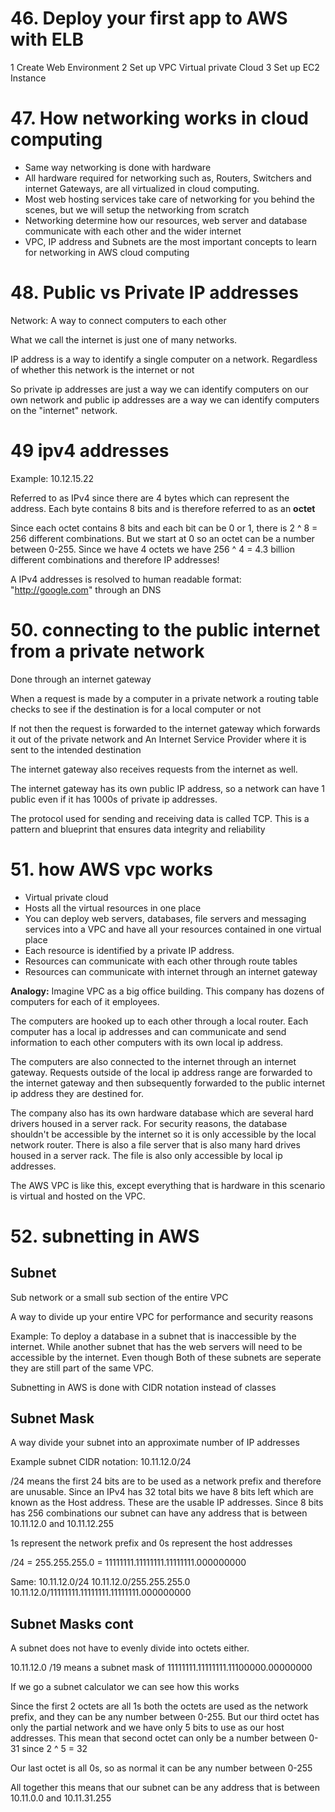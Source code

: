 # 46. Deploy your first app to AWS with ELB

1 Create Web Environment
2 Set up VPC Virtual private Cloud
3 Set up EC2 Instance

# 47. How networking works in cloud computing

- Same way networking is done with hardware
- All hardware required for networking such as, Routers, Switchers and internet Gateways, are all virtualized in cloud computing.
- Most web hosting services take care of networking for you behind the scenes, but we will setup the networking from scratch
- Networking determine how our resources, web server and database communicate with each other and the wider internet
- VPC, IP address and Subnets are the most important concepts to learn for networking in AWS cloud computing
  
# 48. Public vs Private IP addresses

Network: A way to connect computers to each other

What we call the internet is just one of many networks.

IP address is a way to identify a single computer on a network. Regardless of whether this network is the internet or not

So private ip addresses are just a way we can identify computers on our own network and public ip addresses are a way we can identify computers on the "internet" network.

# 49 ipv4 addresses

Example: 10.12.15.22

Referred to as IPv4 since there are 4 bytes which can represent the address. Each byte contains 8 bits and is therefore referred to as an **octet**

Since each octet contains 8 bits and each bit can be 0 or 1, there is 2 ^ 8 = 256 different combinations. But we start at 0 so an octet can be a number between 0-255. Since we have 4 octets we have 256 ^ 4 = 4.3 billion different combinations and therefore IP addresses!

A IPv4 addresses is resolved to human readable format: "http://google.com" through an DNS

# 50. connecting to the public internet from a private network

Done through an internet gateway

When a request is made by a computer in a private network a routing table checks to see if the destination is for a local computer or not

If not then the request is forwarded to the internet gateway which forwards it out of the private network and An Internet Service Provider where it is sent to the intended destination

The internet gateway also receives requests from the internet as well.

The internet gateway has its own public IP address, so a network can have 1 public even if it has 1000s of private ip addresses.

The protocol used for sending and receiving data is called TCP. This is a pattern and blueprint that ensures data integrity and reliability

# 51. how AWS vpc works

- Virtual private cloud
- Hosts all the virtual resources in one place
- You can deploy web servers, databases, file servers and messaging services into a VPC and have all your resources contained in one virtual place
- Each resource is identified by a private IP address.
- Resources can communicate with each other through route tables
- Resources can communicate with internet through an internet gateway

**Analogy:** 
Imagine VPC as a big office building. This company has dozens of computers for each of it employees. 

The computers are hooked up to each other through a local router. Each computer has a local ip addresses and can communicate and send information to each other computers with its own local ip address. 

The computers are also connected to the internet through an internet gateway. Requests outside of the local ip address range are forwarded to the internet gateway and then subsequently forwarded to the public internet ip address they are destined for. 

The company also has its own hardware database which are several hard drivers housed in a server rack. For security reasons, the database shouldn't be accessible by the internet so it is only accessible by the local network router. There is also a file server that is also many hard drives housed in a server rack. The file is also only accessible by local ip addresses.

The AWS VPC is like this, except everything that is hardware in this scenario is virtual and hosted on the VPC.

# 52. subnetting in AWS

## **Subnet** 

Sub network or a small sub section of the entire VPC

A way to divide up your entire VPC for performance and security reasons

Example: To deploy a database in a subnet that is inaccessible by the internet. While another subnet that has the web servers will need to be accessible by the internet. Even though Both of these subnets are seperate they are still part of the same VPC.

Subnetting in AWS is done with CIDR notation instead of classes

## **Subnet Mask**

A way divide your subnet into an approximate number of IP addresses

Example subnet CIDR notation: 10.11.12.0/24

/24 means the first 24 bits are to be used as a network prefix and therefore are unusable. Since an IPv4 has 32 total bits we have 8 bits left which are known as the Host address. These are the usable IP addresses. Since 8 bits has 256 combinations our subnet can have any address that is between 10.11.12.0 and 10.11.12.255

1s represent the network prefix and 0s represent the host addresses

/24 = 255.255.255.0 = 11111111.11111111.11111111.000000000

Same: 
10.11.12.0/24
10.11.12.0/255.255.255.0
10.11.12.0/11111111.11111111.11111111.000000000

## **Subnet Masks cont**

A subnet does not have to evenly divide into octets either.

10.11.12.0 /19 means a subnet mask of 11111111.11111111.11100000.00000000

If we go a subnet calculator we can see how this works

Since the first 2 octets are all 1s both the octets are used as the network prefix, and they can be any number between 0-255. But our third octet has only the partial network and we have only 5 bits to use as our host addresses. This mean that second octet can only be a number between 0-31 since 2 ^ 5 = 32

Our last octet is all 0s, so as normal it can be any number between 0-255

All together this means that our subnet can be any address that is between 10.11.0.0 and 10.11.31.255
